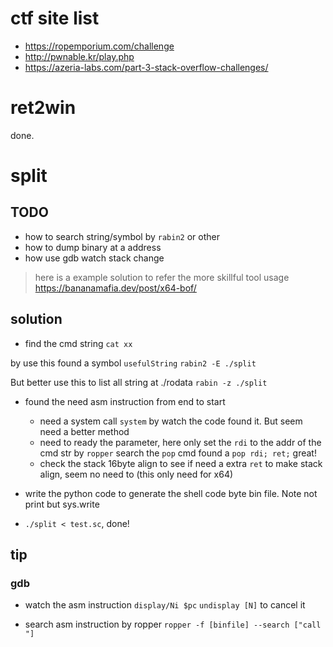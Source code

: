 # ctf site list
- https://ropemporium.com/challenge
- http://pwnable.kr/play.php
- https://azeria-labs.com/part-3-stack-overflow-challenges/


# ret2win
done.

# split

## TODO
- how to search string/symbol by `rabin2` or other
- how to dump binary at a address
- how use gdb watch stack change

> here is a example solution to refer the more skillful tool usage
> https://bananamafia.dev/post/x64-bof/

## solution
- find the cmd string `cat xx`

by use this found a symbol `usefulString`
`rabin2 -E ./split` 

But better use this to list all string at ./rodata
`rabin -z ./split`

- found the need asm instruction from end to start
	- need a system call `system`
		by watch the code found it. But seem need a better method
	- need to ready the parameter, here only set the `rdi` to the addr of the cmd str
		by `ropper` search the `pop` cmd found a `pop rdi; ret;` great!
	- check the stack 16byte align to see if need a extra `ret` to make stack align,		seem no need to (this only need for x64)
- write the python code to generate the shell code byte bin file. Note not print but sys.write

- `./split < test.sc`, done!


## tip
### gdb
* watch the asm instruction
`display/Ni $pc`
`undisplay [N]` to cancel it

* search asm instruction by ropper
`ropper -f [binfile] --search ["call "]`
